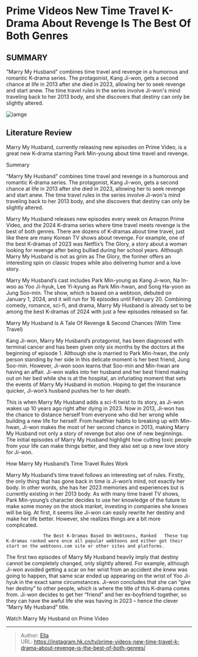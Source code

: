 # Prime Videos New Time Travel K-Drama About Revenge Is The Best Of Both Genres


## SUMMARY 



  &#34;Marry My Husband&#34; combines time travel and revenge in a humorous and romantic K-drama series.   The protagonist, Kang Ji-won, gets a second chance at life in 2013 after she died in 2023, allowing her to seek revenge and start anew.   The time travel rules in the series involve Ji-won&#39;s mind traveling back to her 2013 body, and she discovers that destiny can only be slightly altered.  

![iamge](https://static1.srcdn.com/wordpress/wp-content/uploads/2024/01/park-min-young-as-kang-ji-won-in-marry-my-husband.jpg)

## Literature Review
Marry My Husband, currently releasing new episodes on Prime Video, is a great new K-drama starring Park Min-young about time travel and revenge.





Summary

  &#34;Marry My Husband&#34; combines time travel and revenge in a humorous and romantic K-drama series.   The protagonist, Kang Ji-won, gets a second chance at life in 2013 after she died in 2023, allowing her to seek revenge and start anew.   The time travel rules in the series involve Ji-won&#39;s mind traveling back to her 2013 body, and she discovers that destiny can only be slightly altered.  







Marry My Husband releases new episodes every week on Amazon Prime Video, and the 2024 K-drama series where time travel meets revenge is the best of both genres. There are dozens of K-dramas about time travel, just like there are many Korean TV shows about revenge. For example, one of the best K-dramas of 2023 was Netflix’s The Glory, a story about a woman looking for revenge after being bullied during her school years. Although Marry My Husband is not as grim as The Glory, the former offers an interesting spin on classic tropes while also delivering humor and a love story.

Marry My Husband’s cast includes Park Min-young as Kang Ji-won, Na In-woo as Yoo Ji-hyuk, Lee Yi-kyung as Park Min-hwan, and Song Ha-yoon as Jung Soo-min. The show, which is based on a webtoon, debuted on January 1, 2024, and it will run for 16 episodes until February 20. Combining comedy, romance, sci-fi, and drama, Marry My Husband is already set to be among the best K-dramas of 2024 with just a few episodes released so far.





 Marry My Husband Is A Tale Of Revenge &amp; Second Chances (With Time Travel) 
          

Kang Ji-won, Marry My Husband’s protagonist, has been diagnosed with terminal cancer and has been given only six months by the doctors at the beginning of episode 1. Although she is married to Park Min-hwan, the only person standing by her side in this delicate moment is her best friend, Jung Soo-min. However, Ji-won soon learns that Soo-min and Min-hwan are having an affair. Ji-won walks into her husband and her best friend making out on her bed while she is at the hospital, an infuriating moment that sets the events of Marry My Husband in motion. Hoping to get the insurance quicker, Ji-won’s husband pushes her to her death.


 




This is when Marry My Husband adds a sci-fi twist to its story, as Ji-won wakes up 10 years ago right after dying in 2023. Now in 2013, Ji-won has the chance to distance herself from everyone who did her wrong while building a new life for herself. From healthier habits to breaking up with Min-hwan, Ji-won makes the most of her second chance in 2013, making Marry My Husband not only a story of revenge but also one of new beginnings. The initial episodes of Marry My Husband highlight how cutting toxic people from your life can make things better, and they also set up a new love story for Ji-won.



 How Marry My Husband’s Time Travel Rules Work 
          

Marry My Husband’s time travel follows an interesting set of rules. Firstly, the only thing that has gone back in time is Ji-won’s mind, not exactly her body. In other words, she has her 2023 memories and experiences but is currently existing in her 2013 body. As with many time travel TV shows, Park Min-young’s character decides to use her knowledge of the future to make some money on the stock market, investing in companies she knows will be big. At first, it seems like Ji-won can easily rewrite her destiny and make her life better. However, she realizes things are a bit more complicated.




                  The Best K-Dramas Based On Webtoons, Ranked   These top K-dramas ranked were once all popular webtoons and either got their start on the webtoons.com site or other sites and platforms.    

The first two episodes of Marry My Husband heavily imply that destiny cannot be completely changed, only slightly altered. For example, although Ji-won avoided getting a scar on her wrist from an accident she knew was going to happen, that same scar ended up appearing on the wrist of Yoo Ji-hyuk in the exact same circumstances. Ji-won concludes that she can “give her destiny” to other people, which is where the title of this K-drama comes from. Ji-won decides to get her “friend” and her ex-boyfriend together, so they can have the awful life she was having in 2023 – hence the clever “Marry My Husband” title.

Watch Marry My Husband on Prime Video



---

> Author: [Ella](https://instagram.hk.cn/)  
> URL: https://instagram.hk.cn/tv/prime-videos-new-time-travel-k-drama-about-revenge-is-the-best-of-both-genres/  

